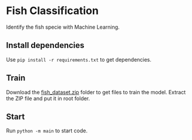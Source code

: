 # Fish Classification
Identify the fish specie with Machine Learning.

## Install dependencies
Use `pip install -r requirements.txt` to get dependencies.

## Train
Download the [fish_dataset.zip](https://drive.google.com/file/d/1loBkoDjv9sGeQ2osgjTnZ4hXOAIsvjVD/view?usp=sharing) folder to get files to train the model. Extract the ZIP file and put it in root folder.

## Start
Run `python -m main` to start code.
